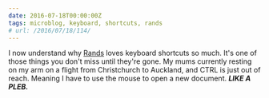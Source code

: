 ```yaml
---
date: 2016-07-18T00:00:00Z
tags: microblog, keyboard, shortcuts, rands
# url: /2016/07/18/114/
---
```


I now understand why [Rands](http://randsinrepose.com/archives/how-i-slack/) loves keyboard shortcuts so much. It's one of those things you don't miss until they're gone. My mums currently resting on my arm on a flight from Christchurch to Auckland, and CTRL is just out of reach. Meaning I have to use the mouse to open a new document. ***LIKE A PLEB.***